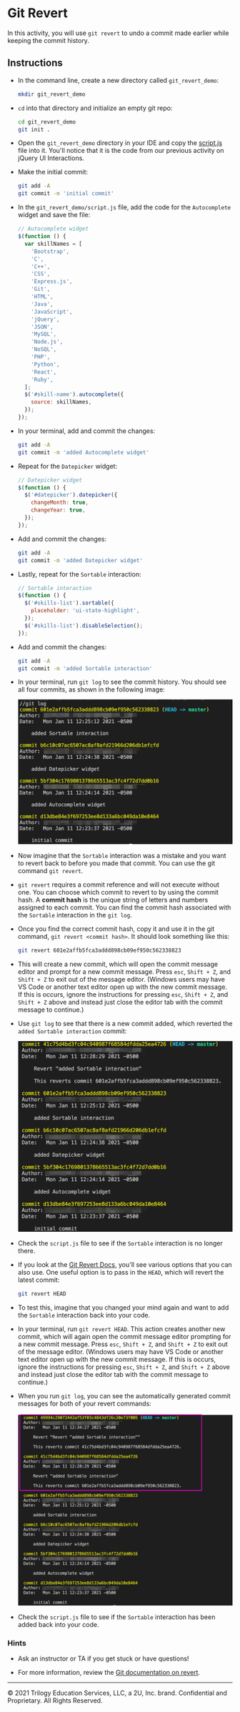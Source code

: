# Git Revert

In this activity, you will use `git revert` to undo a commit made earlier while keeping the commit history.

## Instructions

- In the command line, create a new directory called `git_revert_demo`:

  ```bash
  mkdir git_revert_demo
  ```

- `cd` into that directory and initialize an empty git repo:

  ```bash
  cd git_revert_demo
  git init .
  ```

- Open the `git_revert_demo` directory in your IDE and copy the [script.js](./script.js) file into it. You'll notice that it is the code from our previous activity on jQuery UI Interactions.

- Make the initial commit:

  ```bash
  git add -A
  git commit -m 'initial commit'
  ```

- In the `git_revert_demo/script.js` file, add the code for the `Autocomplete` widget and save the file:

  ```js
  // Autocomplete widget
  $(function () {
    var skillNames = [
      'Bootstrap',
      'C',
      'C++',
      'CSS',
      'Express.js',
      'Git',
      'HTML',
      'Java',
      'JavaScript',
      'jQuery',
      'JSON',
      'MySQL',
      'Node.js',
      'NoSQL',
      'PHP',
      'Python',
      'React',
      'Ruby',
    ];
    $('#skill-name').autocomplete({
      source: skillNames,
    });
  });
  ```

- In your terminal, add and commit the changes:

  ```bash
  git add -A
  git commit -m 'added Autocomplete widget'
  ```

- Repeat for the `Datepicker` widget:

  ```js
  // Datepicker widget
  $(function () {
    $('#datepicker').datepicker({
      changeMonth: true,
      changeYear: true,
    });
  });
  ```

- Add and commit the changes:

  ```bash
  git add -A
  git commit -m 'added Datepicker widget'
  ```

- Lastly, repeat for the `Sortable` interaction:

  ```js
  // Sortable interaction
  $(function () {
    $('#skills-list').sortable({
      placeholder: 'ui-state-highlight',
    });
    $('#skills-list').disableSelection();
  });
  ```

- Add and commit the changes:

  ```bash
  git add -A
  git commit -m 'added Sortable interaction'
  ```

- In your terminal, run `git log` to see the commit history. You should see all four commits, as shown in the following image:

  ![The log shows all four commits.](Images/01-git-log.png)

- Now imagine that the `Sortable` interaction was a mistake and you want to revert back to before you made that commit. You can use the git command `git revert`.

- `git revert` requires a commit reference and will not execute without one. You can choose which commit to revert to by using the commit hash. A **commit hash** is the unique string of letters and numbers assigned to each commit. You can find the commit hash associated with the `Sortable` interaction in the `git log`.

- Once you find the correct commit hash, copy it and use it in the git command, `git revert <commit hash>`. It should look something like this:

  ```bash
  git revert 601e2affb5fca3addd898cb09ef950c562338823
  ```

- This will create a new commit, which will open the commit message editor and prompt for a new commit message. Press `esc`, `Shift + Z`, and `Shift + Z` to exit out of the message editor. (Windows users may have VS Code or another text editor open up with the new commit message. If this is occurs, ignore the instructions for pressing `esc`, `Shift + Z`, and `Shift + Z` above and instead just close the editor tab with the commit message to continue.)

- Use `git log` to see that there is a new commit added, which reverted the `added Sortable interaction` commit:

  ![Git log after reverting sortable interaction commit](Images/02-git-revert-log.png)

- Check the `script.js` file to see if the `Sortable` interaction is no longer there.

- If you look at the [Git Revert Docs](https://git-scm.com/docs/git-revert#_options), you'll see various options that you can also use. One useful option is to pass in the `HEAD`, which will revert the latest commit:

  ```bash
  git revert HEAD
  ```

- To test this, imagine that you changed your mind again and want to add the `Sortable` interaction back into your code.

- In your terminal, run `git revert HEAD`. This action creates another new commit, which will again open the commit message editor prompting for a new commit message. Press `esc`, `Shift + Z`, and `Shift + Z` to exit out of the message editor. (Windows users may have VS Code or another text editor open up with the new commit message. If this is occurs, ignore the instructions for pressing `esc`, `Shift + Z`, and `Shift + Z` above and instead just close the editor tab with the commit message to continue.)

- When you run `git log`, you can see the automatically generated commit messages for both of your revert commands:

  ![Git log after reverting to HEAD.](Images/03-git-revert-both-commits.png)

- Check the `script.js` file to see if the `Sortable` interaction has been added back into your code.

### Hints

- Ask an instructor or TA if you get stuck or have questions!

- For more information, review the [Git documentation on revert](https://git-scm.com/docs/git-revert).

---

© 2021 Trilogy Education Services, LLC, a 2U, Inc. brand. Confidential and Proprietary. All Rights Reserved.
